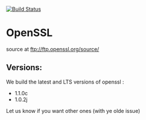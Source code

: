[![Build Status](https://ci.sagrid.ac.za/buildStatus/icon?job=openssl-deploy)](https://ci.sagrid.ac.za/job/openssl-deploy)

# OpenSSL

source at ftp://ftp.openssl.org/source/

## Versions:

We build the latest and LTS versions of openssl :

  * 1.1.0c
  * 1.0.2j

Let us know if  you want other ones (with ye olde issue)
